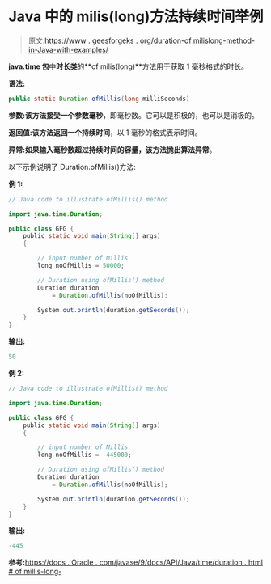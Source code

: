 # Java 中的 milis(long)方法持续时间举例

> 原文:[https://www . geesforgeks . org/duration-of milislong-method-in-Java-with-examples/](https://www.geeksforgeeks.org/duration-ofmillislong-method-in-java-with-examples/)

**java.time 包**中**时长类**的**of milis(long)**方法用于获取 1 毫秒格式的时长。

**语法:**

```java
public static Duration ofMillis(long milliSeconds)

```

**参数:**该方法接受一个参数**毫秒**，即毫秒数。它可以是积极的，也可以是消极的。

**返回值:**该方法返回一个**持续时间**，以 1 毫秒的格式表示时间。

**异常:**如果输入毫秒数超过持续时间的容量，该方法抛出**算法异常**。

以下示例说明了 Duration.ofMillis()方法:

**例 1:**

```java
// Java code to illustrate ofMillis() method

import java.time.Duration;

public class GFG {
    public static void main(String[] args)
    {

        // input number of Millis
        long noOfMillis = 50000;

        // Duration using ofMillis() method
        Duration duration
            = Duration.ofMillis(noOfMillis);

        System.out.println(duration.getSeconds());
    }
}
```

**输出:**

```java
50

```

**例 2:**

```java
// Java code to illustrate ofMillis() method

import java.time.Duration;

public class GFG {
    public static void main(String[] args)
    {

        // input number of Millis
        long noOfMillis = -445000;

        // Duration using ofMillis() method
        Duration duration
            = Duration.ofMillis(noOfMillis);

        System.out.println(duration.getSeconds());
    }
}
```

**输出:**

```java
-445

```

**参考:**[https://docs . Oracle . com/javase/9/docs/API/Java/time/duration . html # of millis-long-](https://docs.oracle.com/javase/9/docs/api/java/time/Duration.html#ofMillis-long-)